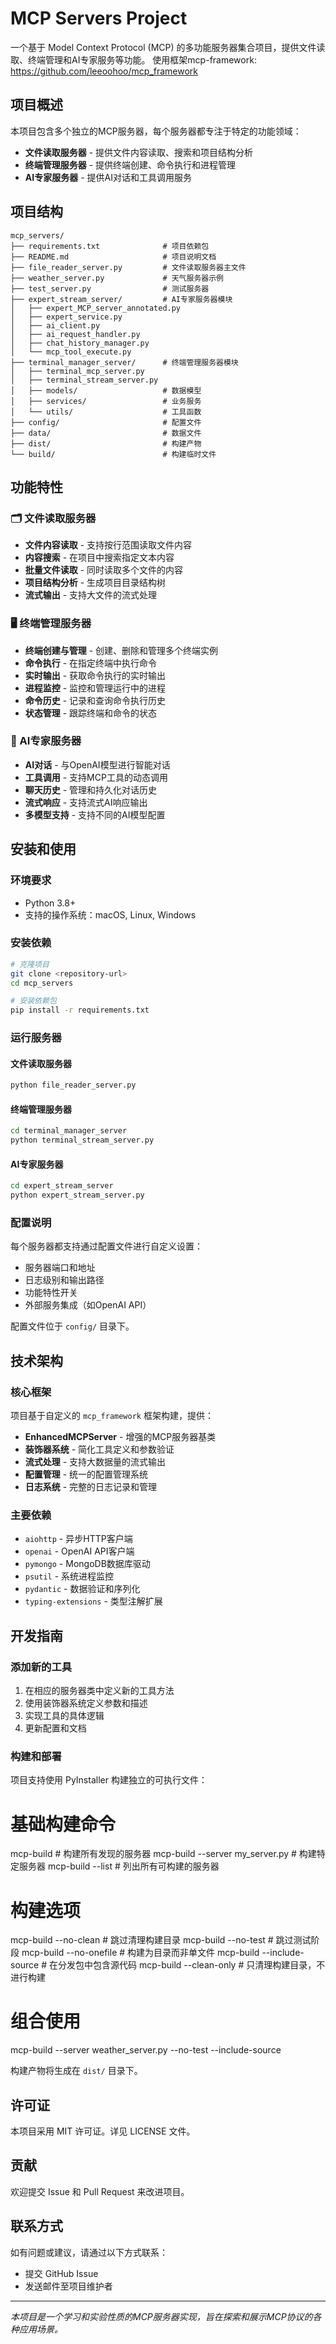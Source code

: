 # MCP Servers Project

一个基于 Model Context Protocol (MCP) 的多功能服务器集合项目，提供文件读取、终端管理和AI专家服务等功能。
使用框架mcp-framework: https://github.com/leeoohoo/mcp_framework

## 项目概述

本项目包含多个独立的MCP服务器，每个服务器都专注于特定的功能领域：

- **文件读取服务器** - 提供文件内容读取、搜索和项目结构分析
- **终端管理服务器** - 提供终端创建、命令执行和进程管理
- **AI专家服务器** - 提供AI对话和工具调用服务

## 项目结构

```
mcp_servers/
├── requirements.txt              # 项目依赖包
├── README.md                     # 项目说明文档
├── file_reader_server.py         # 文件读取服务器主文件
├── weather_server.py             # 天气服务器示例
├── test_server.py                # 测试服务器
├── expert_stream_server/         # AI专家服务器模块
│   ├── expert_MCP_server_annotated.py
│   ├── expert_service.py
│   ├── ai_client.py
│   ├── ai_request_handler.py
│   ├── chat_history_manager.py
│   └── mcp_tool_execute.py
├── terminal_manager_server/      # 终端管理服务器模块
│   ├── terminal_mcp_server.py
│   ├── terminal_stream_server.py
│   ├── models/                   # 数据模型
│   ├── services/                 # 业务服务
│   └── utils/                    # 工具函数
├── config/                       # 配置文件
├── data/                         # 数据文件
├── dist/                         # 构建产物
└── build/                        # 构建临时文件
```

## 功能特性

### 🗂️ 文件读取服务器

- **文件内容读取** - 支持按行范围读取文件内容
- **内容搜索** - 在项目中搜索指定文本内容
- **批量文件读取** - 同时读取多个文件的内容
- **项目结构分析** - 生成项目目录结构树
- **流式输出** - 支持大文件的流式处理

### 🖥️ 终端管理服务器

- **终端创建与管理** - 创建、删除和管理多个终端实例
- **命令执行** - 在指定终端中执行命令
- **实时输出** - 获取命令执行的实时输出
- **进程监控** - 监控和管理运行中的进程
- **命令历史** - 记录和查询命令执行历史
- **状态管理** - 跟踪终端和命令的状态

### 🤖 AI专家服务器

- **AI对话** - 与OpenAI模型进行智能对话
- **工具调用** - 支持MCP工具的动态调用
- **聊天历史** - 管理和持久化对话历史
- **流式响应** - 支持流式AI响应输出
- **多模型支持** - 支持不同的AI模型配置

## 安装和使用

### 环境要求

- Python 3.8+
- 支持的操作系统：macOS, Linux, Windows

### 安装依赖

```bash
# 克隆项目
git clone <repository-url>
cd mcp_servers

# 安装依赖包
pip install -r requirements.txt
```

### 运行服务器

#### 文件读取服务器

```bash
python file_reader_server.py
```

#### 终端管理服务器

```bash
cd terminal_manager_server
python terminal_stream_server.py
```

#### AI专家服务器

```bash
cd expert_stream_server
python expert_stream_server.py
```

### 配置说明

每个服务器都支持通过配置文件进行自定义设置：

- 服务器端口和地址
- 日志级别和输出路径
- 功能特性开关
- 外部服务集成（如OpenAI API）

配置文件位于 `config/` 目录下。

## 技术架构

### 核心框架

项目基于自定义的 `mcp_framework` 框架构建，提供：

- **EnhancedMCPServer** - 增强的MCP服务器基类
- **装饰器系统** - 简化工具定义和参数验证
- **流式处理** - 支持大数据量的流式输出
- **配置管理** - 统一的配置管理系统
- **日志系统** - 完整的日志记录和管理

### 主要依赖

- `aiohttp` - 异步HTTP客户端
- `openai` - OpenAI API客户端
- `pymongo` - MongoDB数据库驱动
- `psutil` - 系统进程监控
- `pydantic` - 数据验证和序列化
- `typing-extensions` - 类型注解扩展

## 开发指南

### 添加新的工具

1. 在相应的服务器类中定义新的工具方法
2. 使用装饰器系统定义参数和描述
3. 实现工具的具体逻辑
4. 更新配置和文档

### 构建和部署

项目支持使用 PyInstaller 构建独立的可执行文件：

# 基础构建命令
mcp-build                           # 构建所有发现的服务器
mcp-build --server my_server.py     # 构建特定服务器
mcp-build --list                    # 列出所有可构建的服务器

# 构建选项
mcp-build --no-clean               # 跳过清理构建目录
mcp-build --no-test                # 跳过测试阶段
mcp-build --no-onefile             # 构建为目录而非单文件
mcp-build --include-source         # 在分发包中包含源代码
mcp-build --clean-only             # 只清理构建目录，不进行构建

# 组合使用
mcp-build --server weather_server.py --no-test --include-source

构建产物将生成在 `dist/` 目录下。

## 许可证

本项目采用 MIT 许可证。详见 LICENSE 文件。

## 贡献

欢迎提交 Issue 和 Pull Request 来改进项目。

## 联系方式

如有问题或建议，请通过以下方式联系：

- 提交 GitHub Issue
- 发送邮件至项目维护者

---

*本项目是一个学习和实验性质的MCP服务器实现，旨在探索和展示MCP协议的各种应用场景。*